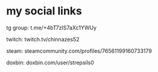 # my social links


tg group: t.me/+4bT7zIS7aXc1YWUy

twitch: twitch.tv/chinnazes52

steam: steamcommunity.com/profiles/76561199160733179

doxbin: doxbin.com/user/strepsils0
